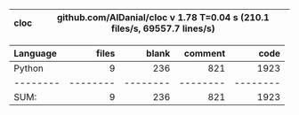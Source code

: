 cloc|github.com/AlDanial/cloc v 1.78  T=0.04 s (210.1 files/s, 69557.7 lines/s)
--- | ---

Language|files|blank|comment|code
:-------|-------:|-------:|-------:|-------:
Python|9|236|821|1923
--------|--------|--------|--------|--------
SUM:|9|236|821|1923
